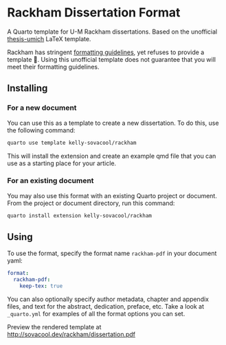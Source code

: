 # Rackham Dissertation Format

A Quarto template for U-M Rackham dissertations.
Based on the unofficial [thesis-umich](https://github.com/meluso/UMich_Dissertation_Template) LaTeX template.

Rackham has stringent [formatting guidelines](https://rackham.umich.edu/navigating-your-degree/formatting-guidelines/),
yet refuses to provide a template 🧐.
Using this unofficial template does not guarantee that you will meet their
formatting guidelines.

## Installing

### For a new document

You can use this as a template to create a new dissertation.
To do this, use the following command:

```bash
quarto use template kelly-sovacool/rackham
```

This will install the extension and create an example qmd file that you can use as a starting place for your article.

### For an existing document

You may also use this format with an existing Quarto project or document.
From the project or document directory, run this command:

```bash
quarto install extension kelly-sovacool/rackham
```

## Using

To use the format, specify the format name `rackham-pdf` in your document yaml:

```yaml
format:
  rackham-pdf:
    keep-tex: true
```

You can also optionally specify author metadata, chapter and appendix files,
and text for the abstract, dedication, preface, etc.
Take a look at `_quarto.yml` for examples of all the format options you can set.

Preview the rendered template at <http://sovacool.dev/rackham/dissertation.pdf>

